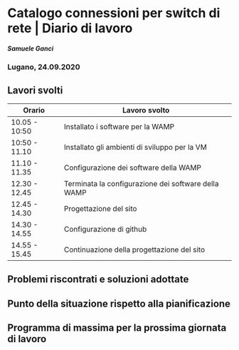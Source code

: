 

# Catalogo connessioni per switch di rete | Diario di lavoro
##### Samuele Ganci
### Lugano, 24.09.2020

## Lavori svolti


|Orario        |Lavoro svolto                 |
|--------------|------------------------------|
|10.05 - 10:50 |Installato i software per la WAMP          |
|10:50 - 11.10 |Installato gli ambienti di sviluppo per la VM          |
|11.10 - 11.35 |Configurazione dei software della WAMP |
|12.30 - 12.45 |Terminata la configurazione dei software della WAMP |
|12.45 - 14.30 |Progettazione del sito |
|14.30 - 14.55 |Configurazione di github|
|14.55 - 15.45 |Continuazione della progettazione del sito|

##  Problemi riscontrati e soluzioni adottate


##  Punto della situazione rispetto alla pianificazione


## Programma di massima per la prossima giornata di lavoro
